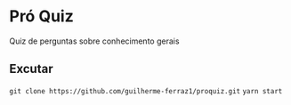 # Pró Quiz

Quiz de perguntas sobre conhecimento gerais

## Excutar

`git clone https://github.com/guilherme-ferraz1/proquiz.git`
`yarn start`